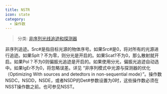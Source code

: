 ```yaml
---
title: NSTR
icon: state
category:
  - 操作数
---
```


> 分类: [非序列光线追迹和探测器](/hb/operands/131/891/  "Zemax 操作数 非序列光线追迹和探测器")

非序列追迹。Src#是指目标光源的物体序号。如果Src#是0，将对所有的光源进行追迹。如果Splt？不为零，则分光是开启的。如果Scat?不为0，那么散射就开启。如果Pol？不为0则偏振光追迹是开启的。如果使用分光，偏振光追迹自动选中。如果IgEr不为0，将忽略误差。详见 “非序列模式中光源与探测器的优化（Optimizing With sources and detedtors in non-sequential mode）”。操作数NSDC，NSDD，NSDE，或者NSDP的Det#参数设置为0时，这些操作数必须在NSST操作数之前。也可参见NSST。